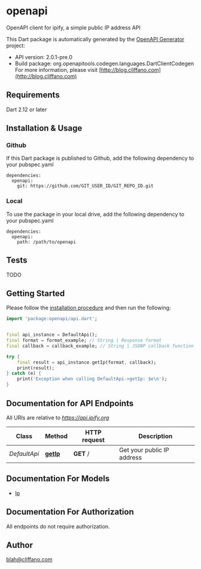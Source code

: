 # openapi
OpenAPI client for ipify, a simple public IP address API

This Dart package is automatically generated by the [OpenAPI Generator](https://openapi-generator.tech) project:

- API version: 2.0.1-pre.0
- Build package: org.openapitools.codegen.languages.DartClientCodegen
For more information, please visit [http://blog.cliffano.com](http://blog.cliffano.com)

## Requirements

Dart 2.12 or later

## Installation & Usage

### Github
If this Dart package is published to Github, add the following dependency to your pubspec.yaml
```
dependencies:
  openapi:
    git: https://github.com/GIT_USER_ID/GIT_REPO_ID.git
```

### Local
To use the package in your local drive, add the following dependency to your pubspec.yaml
```
dependencies:
  openapi:
    path: /path/to/openapi
```

## Tests

TODO

## Getting Started

Please follow the [installation procedure](#installation--usage) and then run the following:

```dart
import 'package:openapi/api.dart';


final api_instance = DefaultApi();
final format = format_example; // String | Response format
final callback = callback_example; // String | JSONP callback function name

try {
    final result = api_instance.getIp(format, callback);
    print(result);
} catch (e) {
    print('Exception when calling DefaultApi->getIp: $e\n');
}

```

## Documentation for API Endpoints

All URIs are relative to *https://api.ipify.org*

Class | Method | HTTP request | Description
------------ | ------------- | ------------- | -------------
*DefaultApi* | [**getIp**](doc//DefaultApi.md#getip) | **GET** / | Get your public IP address


## Documentation For Models

 - [Ip](doc//Ip.md)


## Documentation For Authorization

 All endpoints do not require authorization.


## Author

blah@cliffano.com

